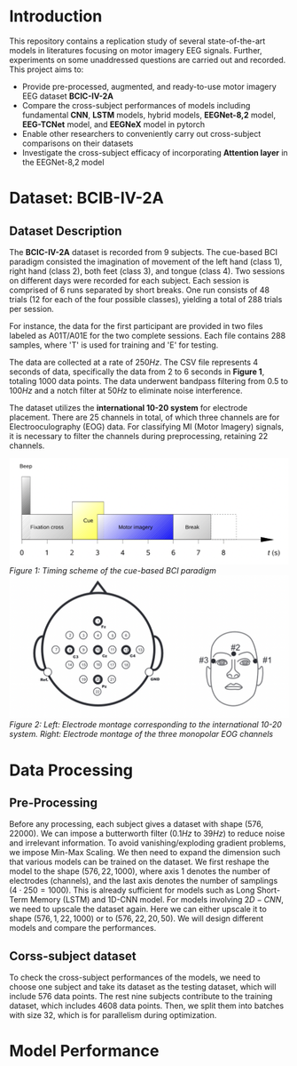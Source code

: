# Introduction
This repository contains a replication study of several state-of-the-art models in literatures focusing on motor imagery EEG signals. Further, experiments on some unaddressed questions are carried out and recorded. This project aims to:
* Provide pre-processed, augmented, and ready-to-use motor imagery EEG dataset **BCIC-IV-2A**
* Compare the cross-subject performances of models including fundamental **CNN**, **LSTM** models, hybrid models, **EEGNet-8,2** model, **EEG-TCNet** model, and **EEGNeX** model in pytorch
* Enable other researchers to conveniently carry out cross-subject comparisons on their datasets
* Investigate the cross-subject efficacy of incorporating **Attention layer** in the EEGNet-8,2 model 
# Dataset: BCIB-IV-2A
## Dataset Description
The **BCIC-IV-2A** dataset is recorded from $9$ subjects. The cue-based BCI paradigm consisted the imagination of movement of the left hand (class 1), right hand (class 2), both feet (class 3), and tongue (class 4). Two sessions on different days were recorded for each subject. Each session is comprised of 6 runs separated by short breaks. 
One run consists of $48$ trials ($12$ for each of the four possible classes), yielding a total of $288$ trials per session.

For instance, the data for the first participant are provided in two files labeled as A01T/A01E for the two complete sessions. Each file contains $288$ samples, where 'T' is used for training and 'E' for testing.

The data are collected at a rate of $250 Hz$. The CSV file represents $4$ seconds of data, specifically the data from 2 to 6 seconds in **Figure 1**, totaling $1000$ data points. The data underwent bandpass filtering from $0.5$ to $100 Hz$ and a notch filter at $50 Hz$ to eliminate noise interference.

The dataset utilizes the **international 10-20 system** for electrode placement. There are $25$ channels in total, of which three channels are for Electrooculography (EOG) data. For classifying MI (Motor Imagery) signals, it is necessary to filter the channels during preprocessing, retaining $22$ channels.

![alt text](https://github.com/HetuLii/Data-Science-project-Motor-Imagery-EEG-Signal-decoding/blob/4ff40eac878e5b4b105318adc9da8990800e4b14/cue-based%20BCI%20paradigm.png)
*Figure 1: Timing scheme of the cue-based BCI paradigm*
![alt text](https://github.com/HetuLii/Data-Science-project-Motor-Imagery-EEG-Signal-decoding/blob/main/Electrode%20montage.png)
*Figure 2: Left: Electrode montage corresponding to the international 10-20 system. Right: Electrode montage of the three monopolar EOG channels*
# Data Processing
## Pre-Processing
Before any processing, each subject gives a dataset with shape $(576, 22000)$. We can impose a butterworth filter ($0.1 Hz$ to $39 Hz$) to reduce noise and irrelevant information. To avoid vanishing/exploding gradient problems, we impose Min-Max Scaling. We then need to expand the dimension such that various models can be trained on the dataset. 
We first reshape the model to the shape $(576, 22, 1000)$, where axis $1$ denotes the number of electrodes (channels), and the last axis denotes the number of samplings ($4 \cdot 250 = 1000$). This is already sufficient for models such as Long Short-Term Memory (LSTM) and 1D-CNN model. For models involving $2D-CNN$, we need to upscale the dataset again. Here we can either upscale it to shape $(576, 1, 22, 1000)$ or to $(576, 22, 20, 50)$. We will design different models and compare the performances. 
## Corss-subject dataset
To check the cross-subject performances of the models, we need to choose one subject and take its dataset as the testing dataset, which will include $576$ data points. The rest nine subjects contribute to the training dataset, which includes $4608$ data points. Then, we split them into batches with size $32$, which is for parallelism during optimization. 
# Model Performance



